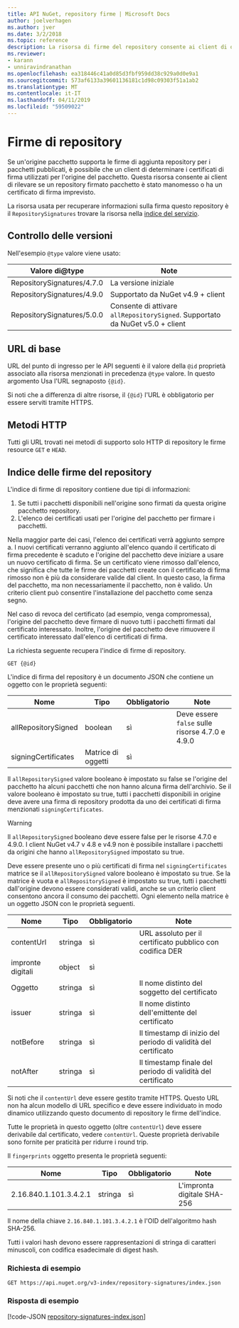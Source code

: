 ```yaml
---
title: API NuGet, repository firme | Microsoft Docs
author: joelverhagen
ms.author: jver
ms.date: 3/2/2018
ms.topic: reference
description: La risorsa di firme del repository consente ai client di origini dei pacchetti di annunciare il repository di funzionalità di firma.
ms.reviewer:
- karann
- unniravindranathan
ms.openlocfilehash: ea318446c41a0d85d3fbf959dd38c929a0d0e9a1
ms.sourcegitcommit: 573af6133a39601136181c1d98c09303f51a1ab2
ms.translationtype: MT
ms.contentlocale: it-IT
ms.lasthandoff: 04/11/2019
ms.locfileid: "59509022"
---
```

# <a name="repository-signatures"></a>Firme di repository

Se un'origine pacchetto supporta le firme di aggiunta repository per i pacchetti pubblicati, è possibile che un client di determinare i certificati di firma utilizzati per l'origine del pacchetto. Questa risorsa consente ai client di rilevare se un repository firmato pacchetto è stato manomesso o ha un certificato di firma imprevisto.

La risorsa usata per recuperare informazioni sulla firma questo repository è il `RepositorySignatures` trovare la risorsa nella [indice del servizio](service-index.md).

## <a name="versioning"></a>Controllo delle versioni

Nell'esempio `@type` valore viene usato:

Valore di@type                 | Note
-------------------------- | -----
RepositorySignatures/4.7.0 | La versione iniziale
RepositorySignatures/4.9.0 | Supportato da NuGet v4.9 + client
RepositorySignatures/5.0.0 | Consente di attivare `allRepositorySigned`. Supportato da NuGet v5.0 + client

## <a name="base-url"></a>URL di base

URL del punto di ingresso per le API seguenti è il valore della `@id` proprietà associato alla risorsa menzionati in precedenza `@type` valore. In questo argomento Usa l'URL segnaposto `{@id}`.

Si noti che a differenza di altre risorse, il `{@id}` l'URL è obbligatorio per essere serviti tramite HTTPS.

## <a name="http-methods"></a>Metodi HTTP

Tutti gli URL trovati nei metodi di supporto solo HTTP di repository le firme resource `GET` e `HEAD`.

## <a name="repository-signatures-index"></a>Indice delle firme del repository

L'indice di firme di repository contiene due tipi di informazioni:

1. Se tutti i pacchetti disponibili nell'origine sono firmati da questa origine pacchetto repository.
1. L'elenco dei certificati usati per l'origine del pacchetto per firmare i pacchetti.

Nella maggior parte dei casi, l'elenco dei certificati verrà aggiunto sempre a. I nuovi certificati verranno aggiunto all'elenco quando il certificato di firma precedente è scaduto e l'origine del pacchetto deve iniziare a usare un nuovo certificato di firma. Se un certificato viene rimosso dall'elenco, che significa che tutte le firme dei pacchetti create con il certificato di firma rimosso non è più da considerare valide dal client. In questo caso, la firma del pacchetto, ma non necessariamente il pacchetto, non è valido. Un criterio client può consentire l'installazione del pacchetto come senza segno.

Nel caso di revoca del certificato (ad esempio, venga compromessa), l'origine del pacchetto deve firmare di nuovo tutti i pacchetti firmati dal certificato interessato. Inoltre, l'origine del pacchetto deve rimuovere il certificato interessato dall'elenco di certificati di firma.

La richiesta seguente recupera l'indice di firme di repository.

    GET {@id}

L'indice di firma del repository è un documento JSON che contiene un oggetto con le proprietà seguenti:

Nome                | Tipo             | Obbligatorio | Note
------------------- | ---------------- | -------- | -----
allRepositorySigned | boolean          | sì      | Deve essere `false` sulle risorse 4.7.0 e 4.9.0
signingCertificates | Matrice di oggetti | sì      | 

Il `allRepositorySigned` valore booleano è impostato su false se l'origine del pacchetto ha alcuni pacchetti che non hanno alcuna firma dell'archivio. Se il valore booleano è impostato su true, tutti i pacchetti disponibili in origine deve avere una firma di repository prodotta da uno dei certificati di firma menzionati `signingCertificates`.

> [!Warning]
> Il `allRepositorySigned` booleano deve essere false per le risorse 4.7.0 e 4.9.0. I client NuGet v4.7 v 4.8 e v4.9 non è possibile installare i pacchetti da origini che hanno `allRepositorySigned` impostato su true.

Deve essere presente uno o più certificati di firma nel `signingCertificates` matrice se il `allRepositorySigned` valore booleano è impostato su true. Se la matrice è vuota e `allRepositorySigned` è impostato su true, tutti i pacchetti dall'origine devono essere considerati validi, anche se un criterio client consentono ancora il consumo dei pacchetti. Ogni elemento nella matrice è un oggetto JSON con le proprietà seguenti.

Nome         | Tipo   | Obbligatorio | Note
------------ | ------ | -------- | -----
contentUrl   | stringa | sì      | URL assoluto per il certificato pubblico con codifica DER
impronte digitali | object | sì      |
Oggetto      | stringa | sì      | Il nome distinto del soggetto del certificato
issuer       | stringa | sì      | Il nome distinto dell'emittente del certificato
notBefore    | stringa | sì      | Il timestamp di inizio del periodo di validità del certificato
notAfter     | stringa | sì      | Il timestamp finale del periodo di validità del certificato

Si noti che il `contentUrl` deve essere gestito tramite HTTPS. Questo URL non ha alcun modello di URL specifico e deve essere individuato in modo dinamico utilizzando questo documento di repository le firme dell'indice. 

Tutte le proprietà in questo oggetto (oltre `contentUrl`) deve essere derivabile dal certificato, vedere `contentUrl`.
Queste proprietà derivabile sono fornite per praticità per ridurre i round trip.

Il `fingerprints` oggetto presenta le proprietà seguenti:

Nome                   | Tipo   | Obbligatorio | Note
---------------------- | ------ | -------- | -----
2.16.840.1.101.3.4.2.1 | stringa | sì      | L'impronta digitale SHA-256

Il nome della chiave `2.16.840.1.101.3.4.2.1` è l'OID dell'algoritmo hash SHA-256.

Tutti i valori hash devono essere rappresentazioni di stringa di caratteri minuscoli, con codifica esadecimale di digest hash.

### <a name="sample-request"></a>Richiesta di esempio

    GET https://api.nuget.org/v3-index/repository-signatures/index.json

### <a name="sample-response"></a>Risposta di esempio

[!code-JSON [repository-signatures-index.json](./_data/repository-signatures-index.json)]
